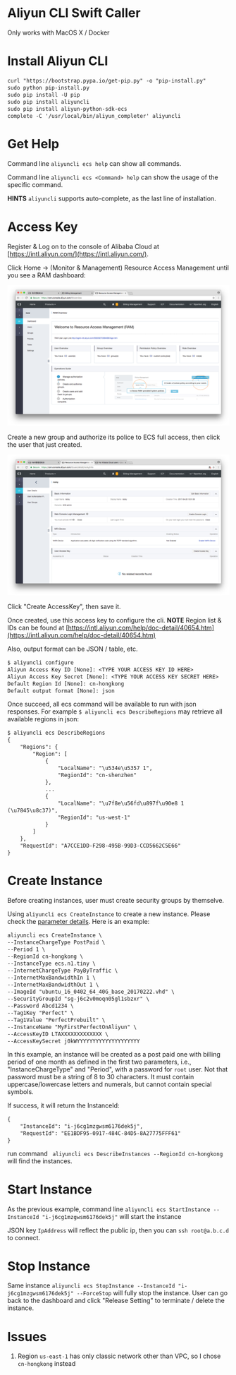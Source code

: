 # Aliyun CLI Swift Caller

Only works with MacOS X / Docker
 
# Install Aliyun CLI

```
curl "https://bootstrap.pypa.io/get-pip.py" -o "pip-install.py"
sudo python pip-install.py
sudo pip install -U pip
sudo pip install aliyuncli
sudo pip install aliyun-python-sdk-ecs
complete -C '/usr/local/bin/aliyun_completer' aliyuncli
```
# Get Help

Command line `aliyuncli ecs help` can show all commands.

Command line `aliyuncli ecs <Command> help` can show the usage of the specific command.

**HINTS** `aliyuncli` supports auto-complete, as the last line of installation.

# Access Key

Register & Log on to the console of Alibaba Cloud at [https://intl.aliyun.com/](https://intl.aliyun.com/).

Click Home -> (Monitor & Management) Resource Access Management until you see a RAM dashboard:

<p><img src='https://github.com/RockfordWei/Aliyun-CLI-Deployment-Guide/blob/master/ram.png?raw=true'></img></p>

Create a new group and authorize its police to ECS full access, then click the user that just created.

<p><img src='https://github.com/RockfordWei/Aliyun-CLI-Deployment-Guide/blob/master/user.png?raw=true'></img></p>

Click "Create AccessKey", then save it.

Once created, use this access key to configure the cli.
**NOTE** 
Region list & IDs can be found at [https://intl.aliyun.com/help/doc-detail/40654.htm](https://intl.aliyun.com/help/doc-detail/40654.htm)

Also, output format can be JSON / table, etc.

```
$ aliyuncli configure
Aliyun Access Key ID [None]: <TYPE YOUR ACCESS KEY ID HERE>
Aliyun Access Key Secret [None]: <TYPE YOUR ACCESS KEY SECRET HERE>
Default Region Id [None]: cn-hongkong
Default output format [None]: json
```

Once succeed, all ecs command will be available to run with json responses. For example `$ aliyuncli ecs DescribeRegions` may retrieve all available regions in json:

```
$ aliyuncli ecs DescribeRegions
{
    "Regions": {
        "Region": [
            {
                "LocalName": "\u534e\u5357 1", 
                "RegionId": "cn-shenzhen"
            }, 
            ...
            {
                "LocalName": "\u7f8e\u56fd\u897f\u90e8 1 (\u7845\u8c37)", 
                "RegionId": "us-west-1"
            }
        ]
    }, 
    "RequestId": "A7CCE1DD-F298-495B-99D3-CCD5662C5E66"
}

```

# Create Instance

Before creating instances, user must create security groups by themselve.

Using `aliyuncli ecs CreateInstance` to create a new instance. Please check the [parameter details](https://intl.aliyun.com/help/doc-detail/25499.htm). Here is an example:

```
aliyuncli ecs CreateInstance \
--InstanceChargeType PostPaid \
--Period 1 \
--RegionId cn-hongkong \
--InstanceType ecs.n1.tiny \
--InternetChargeType PayByTraffic \
--InternetMaxBandwidthIn 1 \
--InternetMaxBandwidthOut 1 \
--ImageId "ubuntu_16_0402_64_40G_base_20170222.vhd" \
--SecurityGroupId "sg-j6c2v0moqn05gl1sbzxr" \
--Password Abcd1234 \
--Tag1Key "Perfect" \
--Tag1Value "PerfectPrebuilt" \
--InstanceName "MyFirstPerfectOnAliyun" \
--AccessKeyID LTAXXXXXXXXXXXXX \
--AccessKeySecret j0kWYYYYYYYYYYYYYYYYYYYY
```
In this example, an instance will be created as a post paid one with billing period of one month as defined in the first two parameters, i.e., "InstanceChargeType" and "Period", with a password for `root` user. Not that password must be a string of 8 to 30 characters. It must contain uppercase/lowercase letters and numerals, but cannot contain special symbols.

If success, it will return the InstanceId:

```
{
    "InstanceId": "i-j6cg1mzgwsm6176dek5j", 
    "RequestId": "EE1BDF95-0917-484C-84D5-8A27775FFF61"
}
```

run command ` aliyuncli ecs DescribeInstances --RegionId cn-hongkong` will find the instances.

# Start Instance

As the previous example, command line `aliyuncli ecs StartInstance --InstanceId "i-j6cg1mzgwsm6176dek5j"` will start the instance

JSON key `IpAddress` will reflect the public ip, then you can `ssh root@a.b.c.d` to connect.

# Stop Instance

Same instance `aliyuncli ecs StopInstance --InstanceId "i-j6cg1mzgwsm6176dek5j" --ForceStop` will fully stop the instance. User can go back to the dashboard and click "Release Setting" to terminate / delete the instance.

# Issues

1. Region `us-east-1` has only classic network other than VPC, so I chose `cn-hongkong` instead


